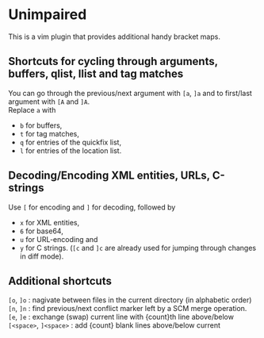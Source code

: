 Unimpaired
==========

This is a vim plugin that provides additional handy bracket maps.

Shortcuts for cycling through arguments, buffers, qlist, llist and tag matches
------------------------------------------------------------------------------

You can go through the previous/next argument with `[a`, `]a` and to first/last argument with `[A` and `]A`.  
Replace `a` with

 * `b` for buffers,
 * `t` for tag matches,
 * `q` for entries of the quickfix list,
 * `l` for entries of the location list.  

Decoding/Encoding XML entities, URLs, C-strings
-----------------------------------------------

Use `[` for encoding and `]` for decoding, followed by

 * `x` for XML entities,
 * `6` for base64,
 * `u` for URL-encoding and
 * `y` for C strings. (`[c` and `]c` are already used for jumping through changes in diff mode).

Additional shortcuts
--------------------

`[o`, `]o` : nagivate between files in the current directory (in alphabetic order)  
`[n`, `]n` : find previous/next conflict marker left by a SCM merge operation.  
`[e`, `]e` : exchange (swap) current line with {count}th line above/below  
`[<space>`, `]<space>` : add {count} blank lines above/below current

